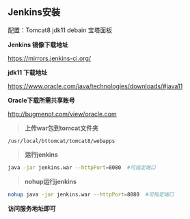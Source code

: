 ## Jenkins安装

配置：Tomcat8   jdk11  debain  宝塔面板

**Jenkins 镜像下载地址**

https://mirrors.jenkins-ci.org/

**jdk11 下载地址**

https://www.oracle.com/java/technologies/downloads/#java11

**Oracle下载所需共享账号**

http://bugmenot.com/view/oracle.com

> **上传war包到tomcat文件夹**

```
/usr/local/bttomcat/tomcat8/webapps
```

>  **运行jenkins**

```sh
java -jar jenkins.war --httpPort=8080  #可指定端口
```

>  **nohup运行jenkins**

```sh
nohup java -jar jenkins.war --httpPort=8080  #可指定端口
```

**访问服务地址即可**
